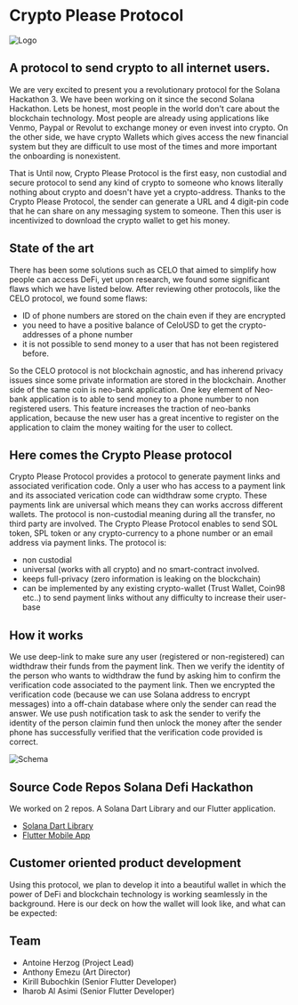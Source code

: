 # Crypto Please Protocol

![Logo](HORIZONTAL-Black-Gold.png)

## A protocol to send crypto to all internet users.

We are very excited to present you a revolutionary protocol for the Solana Hackathon 3. We have been working on it since the second Solana Hackathon. Lets be honest, most people in the world don't care about the blockchain technology. Most people are already using applications like Venmo, Paypal or Revolut to exchange money or even invest into crypto. On the other side, we have crypto Wallets which gives access the new financial system but they are difficult to use most of the times and more important the onboarding is nonexistent.

That is Until now,  Crypto Please Protocol is the first easy, non custodial and secure protocol to send any kind of crypto to someone who knows literally nothing about crypto and doesn't have yet a crypto-address. Thanks to the Crypto Please Protocol, the sender can generate a URL and 4 digit-pin code that he can share on any messaging system to someone. Then this user is incentivized to download the crypto wallet to get his money.


## State of the art
There has been some solutions such as CELO that aimed to simplify how people can access DeFi, yet upon research, we found some significant flaws which we have listed below. After reviewing other protocols, like the CELO protocol, we found some flaws:
- ID of phone numbers are stored on the chain even if they are encrypted
- you need to have a positive balance of CeloUSD to get the crypto-addresses of a phone number
- it is not possible to send money to a user that has not been registered before.

So the CELO protocol is not blockchain agnostic, and has inherend privacy issues since some private information are stored in the blockchain.
Another side of the same coin is neo-bank application. One key element of Neo-bank application is to able to send money to a phone number to non registered users. This feature increases the traction of neo-banks application, because the new user has a great incentive to register on the application to claim the money waiting for the user to collect.

## Here comes the Crypto Please protocol
Crypto Please Protocol provides a protocol to generate payment links and associated verification code. Only a user who has access to a payment link and its associated verication code can widthdraw some crypto. These payments link are universal which means they can works accross different wallets. The protocol is non-custodial meaning during all the transfer, no third party are involved.
The Crypto Please Protocol enables to send SOL token, SPL token or any crypto-currency to a phone number or an email address via payment links. The protocol is:
- non custodial
- universal (works with all crypto) and no smart-contract involved.
- keeps full-privacy (zero information is leaking on the blockchain)
- can be implemented by any existing crypto-wallet (Trust Wallet, Coin98 etc..) to send payment links without any difficulty to increase their user-base

## How it works
We use deep-link to make sure any user (registered or non-registered) can widthdraw their funds from the payment link. Then we verify the identity of the person who wants to widthdraw the fund by asking him to confirm the verification code associated to the payment link. Then we encrypted the verification code (because we can use Solana address to encrypt messages) into a off-chain database where only the sender can read the answer. We use push notification task to ask the sender to verify the identity of the person claimin fund then unlock the money after the sender phone has successfully verified that the verification code provided is correct.

![Schema](52a7fdfc4a40bb32eeae7529e6385813.png)

## Source Code Repos Solana Defi Hackathon
We worked on 2 repos. A Solana Dart Library and our Flutter application.

- [Solana Dart Library](https://github.com/cryptoplease/dart-solana-lib)
- [Flutter Mobile App](https://github.com/cryptoplease/crypto-please) 

## Customer oriented product development
Using this protocol, we plan to develop it into a beautiful wallet in which the power of DeFi and blockchain technology is working seamlessly in the background. Here is our deck on how the wallet will look like, and what can be expected:

## Team
- Antoine Herzog (Project Lead)
- Anthony Emezu (Art Director)
- Kirill Bubochkin (Senior Flutter Developer)
- Iharob Al Asimi (Senior Flutter Developer)
